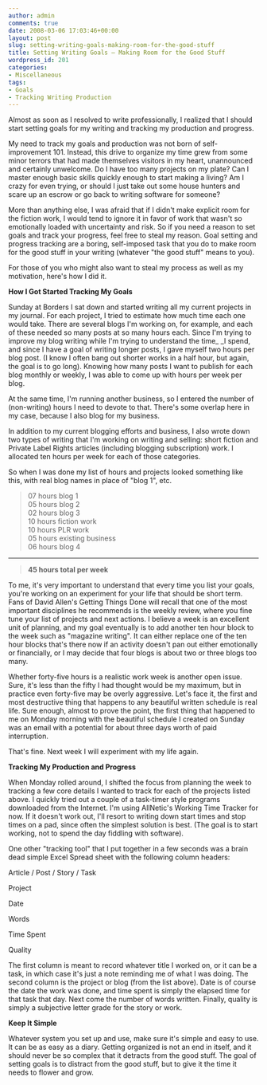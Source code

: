 ```yaml
---
author: admin
comments: true
date: 2008-03-06 17:03:46+00:00
layout: post
slug: setting-writing-goals-making-room-for-the-good-stuff
title: Setting Writing Goals — Making Room for the Good Stuff
wordpress_id: 201
categories:
- Miscellaneous
tags:
- Goals
- Tracking Writing Production
---
```


Almost as soon as I resolved to write professionally, I realized that I should start setting goals for my writing and tracking my production and progress.

 

My need to track my goals and production was not born of self-improvement 101. Instead, this drive to organize my time grew from some minor terrors that had made themselves visitors in my heart, unannounced and certainly unwelcome. Do I have too many projects on my plate? Can I master enough basic skills quickly enough to start making a living? Am I crazy for even trying, or should I just take out some house hunters and scare up an escrow or go back to writing software for someone?

 

More than anything else, I was afraid that if I didn't make explicit room for the fiction work, I would tend to ignore it in favor of work that wasn't so emotionally loaded with uncertainty and risk. So if you need a reason to set goals and track your progress, feel free to steal my reason. Goal setting and progress tracking are a boring, self-imposed task that you do to make room for the good stuff in your writing (whatever "the good stuff" means to you).

 

For those of you who might also want to steal my process as well as my motivation, here's how I did it.

 

**How I Got Started Tracking My Goals**

 

Sunday at Borders I sat down and started writing all my current projects in my journal. For each project, I tried to estimate how much time each one would take. There are several blogs I'm working on, for example, and each of these needed so many posts at so many hours each. Since I'm trying to improve my blog writing while I'm trying to understand the time_ _I spend, and since I have a goal of writing longer posts, I gave myself two hours per blog post. (I know I often bang out shorter works in a half hour, but again, the goal is to go long). Knowing how many posts I want to publish for each blog monthly or weekly, I was able to come up with hours per week per blog.

 

At the same time, I'm running another business, so I entered the number of (non-writing) hours I need to devote to that. There's some overlap here in my case, because I also blog for my business.

 

In addition to my current blogging efforts and business, I also wrote down two types of writing that I'm working on writing and selling: short fiction and Private Label Rights articles (including blogging subscription) work. I allocated ten hours per week for each of those categories.

 

So when I was done my list of hours and projects looked something like this, with real blog names in place of "blog 1", etc.

 

>   
> 
> 07 hours blog 1       
05 hours blog 2        
02 hours blog 3        
10 hours fiction work        
10 hours PLR work        
05 hours existing business        
06 hours blog 4        
___________________________
> 
>    
> 
> **45 hours total per week**

 

To me, it's very important to understand that every time you list your goals, you're working on an experiment for your life that should be short term. Fans of David Allen's Getting Things Done will recall that one of the most important disciplines he recommends is the weekly review, where you fine tune your list of projects and next actions. I believe a week is an excellent unit of planning, and my goal eventually is to add another ten hour block to the week such as "magazine writing". It can either replace one of the ten hour blocks that's there now if an activity doesn't pan out either emotionally or financially, or I may decide that four blogs is about two or three blogs too many.

 

Whether forty-five hours is a realistic work week is another open issue. Sure, it's less than the fifty I had thought would be my maximum, but in practice even forty-five may be overly aggressive. Let's face it, the first and most destructive thing that happens to any beautiful written schedule is real life. Sure enough, almost to prove the point, the first thing that happened to me on Monday morning with the beautiful schedule I created on Sunday was an email with a potential for about three days worth of paid interruption.

 

That's fine. Next week I will experiment with my life again.

 

**Tracking My Production and Progress**

 

When Monday rolled around, I shifted the focus from planning the week to tracking a few core details I wanted to track for each of the projects listed above. I quickly tried out a couple of a task-timer style programs downloaded from the Internet. I'm using AllNetic's Working Time Tracker for now. If it doesn't work out, I'll resort to writing down start times and stop times on a pad, since often the simplest solution is best. (The goal is to start working, not to spend the day fiddling with software).

 

One other "tracking tool" that I put together in a few seconds was a brain dead simple Excel Spread sheet with the following column headers:

 

    

      
Article / Post / Story / Task
       
Project
       
Date
       
Words
       
Time Spent
       
Quality
         

The first column is meant to record whatever title I worked on, or it can be a task, in which case it's just a note reminding me of what I was doing. The second column is the project or blog (from the list above). Date is of course the date the work was done, and time spent is simply the elapsed time for that task that day. Next come the number of words written. Finally, quality is simply a subjective letter grade for the story or work.

 

**Keep It Simple**

 

Whatever system you set up and use, make sure it's simple and easy to use. It can be as easy as a diary. Getting organized is not an end in itself, and it should never be so complex that it detracts from the good stuff. The goal of setting goals is to distract from the good stuff, but to give it the time it needs to flower and grow.
